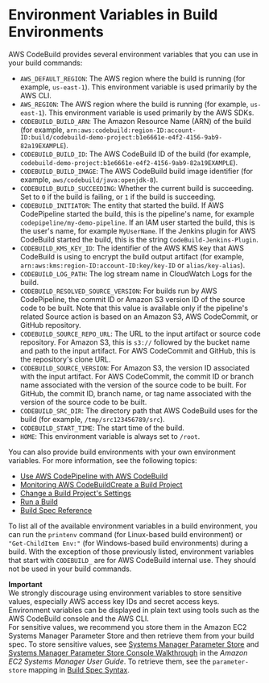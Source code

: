 # Environment Variables in Build Environments<a name="build-env-ref-env-vars"></a>

AWS CodeBuild provides several environment variables that you can use in your build commands:
+ `AWS_DEFAULT_REGION`: The AWS region where the build is running \(for example, `us-east-1`\)\. This environment variable is used primarily by the AWS CLI\.
+ `AWS_REGION`: The AWS region where the build is running \(for example, `us-east-1`\)\. This environment variable is used primarily by the AWS SDKs\.
+ `CODEBUILD_BUILD_ARN`: The Amazon Resource Name \(ARN\) of the build \(for example, `arn:aws:codebuild:region-ID:account-ID:build/codebuild-demo-project:b1e6661e-e4f2-4156-9ab9-82a19EXAMPLE`\)\.
+ `CODEBUILD_BUILD_ID`: The AWS CodeBuild ID of the build \(for example, `codebuild-demo-project:b1e6661e-e4f2-4156-9ab9-82a19EXAMPLE`\)\.
+ `CODEBUILD_BUILD_IMAGE`: The AWS CodeBuild build image identifier \(for example, `aws/codebuild/java:openjdk-8`\)\.
+ `CODEBUILD_BUILD_SUCCEEDING`: Whether the current build is succeeding\. Set to `0` if the build is failing, or `1` if the build is succeeding\.
+ `CODEBUILD_INITIATOR`: The entity that started the build\. If AWS CodePipeline started the build, this is the pipeline's name, for example `codepipeline/my-demo-pipeline`\. If an IAM user started the build, this is the user's name, for example `MyUserName`\. If the Jenkins plugin for AWS CodeBuild started the build, this is the string `CodeBuild-Jenkins-Plugin`\.
+ `CODEBUILD_KMS_KEY_ID`: The identifier of the AWS KMS key that AWS CodeBuild is using to encrypt the build output artifact \(for example, `arn:aws:kms:region-ID:account-ID:key/key-ID` or `alias/key-alias`\)\.
+ `CODEBUILD_LOG_PATH`: The log stream name in CloudWatch Logs for the build\.
+ `CODEBUILD_RESOLVED_SOURCE_VERSION`: For builds run by AWS CodePipeline, the commit ID or Amazon S3 version ID of the source code to be built\. Note that this value is available only if the pipeline's related Source action is based on an Amazon S3, AWS CodeCommit, or GitHub repository\.
+ `CODEBUILD_SOURCE_REPO_URL`: The URL to the input artifact or source code repository\. For Amazon S3, this is `s3://` followed by the bucket name and path to the input artifact\. For AWS CodeCommit and GitHub, this is the repository's clone URL\.
+ `CODEBUILD_SOURCE_VERSION`: For Amazon S3, the version ID associated with the input artifact\. For AWS CodeCommit, the commit ID or branch name associated with the version of the source code to be built\. For GitHub, the commit ID, branch name, or tag name associated with the version of the source code to be built\.
+ `CODEBUILD_SRC_DIR`: The directory path that AWS CodeBuild uses for the build \(for example, `/tmp/src123456789/src`\)\.
+ `CODEBUILD_START_TIME`: The start time of the build\.
+ `HOME`: This environment variable is always set to `/root`\.

You can also provide build environments with your own environment variables\. For more information, see the following topics:
+ [Use AWS CodePipeline with AWS CodeBuild](how-to-create-pipeline.md)
+ [Monitoring AWS CodeBuildCreate a Build Project](create-project.md)
+ [Change a Build Project's Settings](change-project.md)
+ [Run a Build](run-build.md)
+ [Build Spec Reference](build-spec-ref.md)

To list all of the available environment variables in a build environment, you can run the `printenv` command \(for Linux\-based build environment\) or `"Get-ChildItem Env:"` \(for Windows\-based build environments\) during a build\. With the exception of those previously listed, environment variables that start with `CODEBUILD_` are for AWS CodeBuild internal use\. They should not be used in your build commands\.

**Important**  
We strongly discourage using environment variables to store sensitive values, especially AWS access key IDs and secret access keys\. Environment variables can be displayed in plain text using tools such as the AWS CodeBuild console and the AWS CLI\.  
For sensitive values, we recommend you store them in the Amazon EC2 Systems Manager Parameter Store and then retrieve them from your build spec\. To store sensitive values, see [Systems Manager Parameter Store](http://docs.aws.amazon.com/systems-manager/latest/userguide/systems-manager-paramstore.html) and [Systems Manager Parameter Store Console Walkthrough](http://docs.aws.amazon.com/systems-manager/latest/userguide/sysman-paramstore-walk.html#sysman-paramstore-console) in the *Amazon EC2 Systems Manager User Guide*\. To retrieve them, see the `parameter-store` mapping in [Build Spec Syntax](build-spec-ref.md#build-spec-ref-syntax)\.